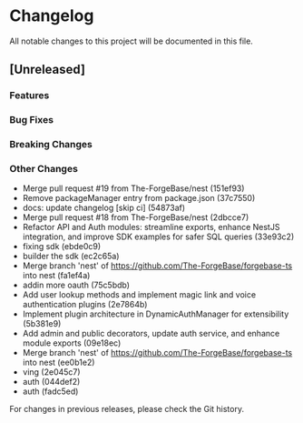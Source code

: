 # Changelog

All notable changes to this project will be documented in this file.

## [Unreleased]

### Features

### Bug Fixes

### Breaking Changes

### Other Changes
* Merge pull request #19 from The-ForgeBase/nest (151ef93)
* Remove packageManager entry from package.json (37c7550)
* docs: update changelog [skip ci] (54873af)
* Merge pull request #18 from The-ForgeBase/nest (2dbcce7)
* Refactor API and Auth modules: streamline exports, enhance NestJS integration, and improve SDK examples for safer SQL queries (33e93c2)
* fixing sdk (ebde0c9)
* builder the sdk (ec2c65a)
* Merge branch 'nest' of https://github.com/The-ForgeBase/forgebase-ts into nest (fa1ef4a)
* addin more oauth (75c5bdb)
* Add user lookup methods and implement magic link and voice authentication plugins (2e7864b)
* Implement plugin architecture in DynamicAuthManager for extensibility (5b381e9)
* Add admin and public decorators, update auth service, and enhance module exports (09e18ec)
* Merge branch 'nest' of https://github.com/The-ForgeBase/forgebase-ts into nest (ee0b1e2)
* ving (2e045c7)
* auth (044def2)
* auth (fadc5ed)

For changes in previous releases, please check the Git history.
